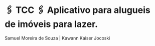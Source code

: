 # 🖇️ TCC 🖇️ Aplicativo para alugueis de imóveis para lazer.

Samuel Moreira de Souza | Kawann Kaiser Jocoski
